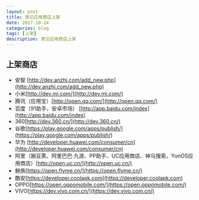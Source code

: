 ```yaml
---
layout: post
title: 常见应用商店上架
date: 2017-10-24
categories: blog
tags: [上架]
description: 常见应用商店上架
---
```


## 上架商店

- 安智 [http://dev.anzhi.com/add_new.php](http://dev.anzhi.com/add_new.php)
- 小米[http://dev.mi.com/](http://dev.mi.com/)
- 腾讯（应用宝）[http://open.qq.com/](http://open.qq.com/)
- 百度（91助手，安卓市场） [http://app.baidu.com/index](http://app.baidu.com/index)
- 360[http://dev.360.cn/](http://dev.360.cn/)
- 谷歌[https://play.google.com/apps/publish/](https://play.google.com/apps/publish/)
- 华为 [http://developer.huawei.com/consumer/cn](http://developer.huawei.com/consumer/cn)
- 阿里（豌豆荚、阿里巴巴·九游、PP助手、UC应用商店、神马搜索，YunOS应用商店）[http://open.uc.cn/](http://open.uc.cn/)
- 魅族[https://open.flyme.cn/](https://open.flyme.cn/)
- 酷安[https://developer.coolapk.com](https://developer.coolapk.com)
- OPPO[https://open.oppomobile.com/](https://open.oppomobile.com/)
- VIVO[https://dev.vivo.com.cn/](https://dev.vivo.com.cn/)
